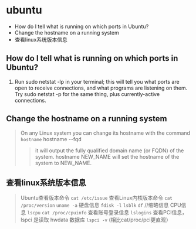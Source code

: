 # ubuntu

<!-- MarkdownTOC -->

- How do I tell what is running on which ports in Ubuntu?
- Change the hostname on a running system
- 查看linux系统版本信息

<!-- /MarkdownTOC -->

## How do I tell what is running on which ports in Ubuntu?
1. Run sudo netstat -lp in your terminal; this will tell you what ports are open to receive connections, and what programs are listening on them. Try sudo netstat -p for the same thing, plus currently-active connections.

## Change the hostname on a running system
> On any Linux system you can change its hostname with the command `hostname`
    hostname --fqd
>> it will output the fully qualified domain name (or FQDN) of the system.
    hostname NEW_NAME
>> will set the hostname of the system to NEW_NAME.

## 查看linux系统版本信息
> Ubuntu查看版本命令
`cat /etc/issue`
> 查看Linux内核版本命令
`cat /proc/version`
`uname -a`
> 硬盘信息
`fdisk -l`
`lsblk`
`df` //缩略信息
> CPU信息
`lscpu`
`cat /proc/cpuinfo`
> 查看账号登录信息
`lslogins`
> 查看PCI信息，lspci 是读取 hwdata 数据库
`lspci -v` (相比cat/proc/pci更直观）

